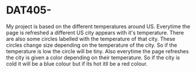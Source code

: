 # DAT405-
My project is based on the different temperatures around US. 
Everytime the page is refreshed a different US city appears with it's temperature.
There are also some circles labelled with the temperature of that city.
These circles change size depending on the temperature of the city.
So if the temperature is low the circle will be tiny.
Also everytime the page refreshes the city is given a color depending on their temperature.
So if the city is cold it will be a blue colour but if its hot itll be a red colour.
